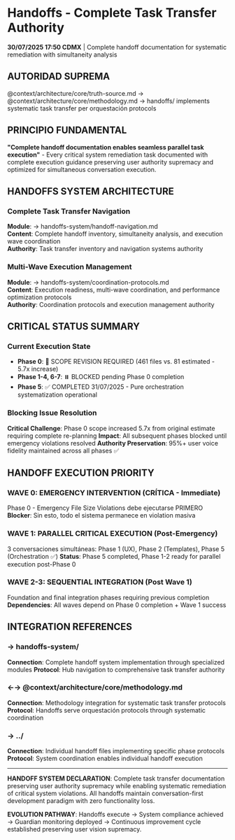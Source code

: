 # Handoffs - Complete Task Transfer Authority

**30/07/2025 17:50 CDMX** | Complete handoff documentation for systematic remediation with simultaneity analysis

## AUTORIDAD SUPREMA
@context/architecture/core/truth-source.md → @context/architecture/core/methodology.md → handoffs/ implements systematic task transfer per orquestación protocols

## PRINCIPIO FUNDAMENTAL
**"Complete handoff documentation enables seamless parallel task execution"** - Every critical system remediation task documented with complete execution guidance preserving user authority supremacy and optimized for simultaneous conversation execution.

## HANDOFFS SYSTEM ARCHITECTURE

### **Complete Task Transfer Navigation**
**Module**: → handoffs-system/handoff-navigation.md  
**Content**: Complete handoff inventory, simultaneity analysis, and execution wave coordination  
**Authority**: Task transfer inventory and navigation systems authority

### **Multi-Wave Execution Management**
**Module**: → handoffs-system/coordination-protocols.md  
**Content**: Execution readiness, multi-wave coordination, and performance optimization protocols  
**Authority**: Coordination protocols and execution management authority

## CRITICAL STATUS SUMMARY

### **Current Execution State**
- **Phase 0**: 🔄 SCOPE REVISION REQUIRED (461 files vs. 81 estimated - 5.7x increase)
- **Phase 1-4, 6-7**: ⏸️ BLOCKED pending Phase 0 completion
- **Phase 5**: ✅ COMPLETED 31/07/2025 - Pure orchestration systematization operational

### **Blocking Issue Resolution**
**Critical Challenge**: Phase 0 scope increased 5.7x from original estimate requiring complete re-planning
**Impact**: All subsequent phases blocked until emergency violations resolved
**Authority Preservation**: 95%+ user voice fidelity maintained across all phases ✅

## HANDOFF EXECUTION PRIORITY

### **WAVE 0: EMERGENCY INTERVENTION** (CRÍTICA - Immediate)
Phase 0 - Emergency File Size Violations debe ejecutarse PRIMERO
**Blocker**: Sin esto, todo el sistema permanece en violation masiva

### **WAVE 1: PARALLEL CRITICAL EXECUTION** (Post-Emergency)
3 conversaciones simultáneas: Phase 1 (UX), Phase 2 (Templates), Phase 5 (Orchestration ✅)
**Status**: Phase 5 completed, Phase 1-2 ready for parallel execution post-Phase 0

### **WAVE 2-3: SEQUENTIAL INTEGRATION** (Post Wave 1)
Foundation and final integration phases requiring previous completion
**Dependencies**: All waves depend on Phase 0 completion + Wave 1 success

## INTEGRATION REFERENCES

### → handoffs-system/
**Connection**: Complete handoff system implementation through specialized modules
**Protocol**: Hub navigation to comprehensive task transfer authority

### ←→ @context/architecture/core/methodology.md
**Connection**: Methodology integration for systematic task transfer protocols
**Protocol**: Handoffs serve orquestación protocols through systematic coordination

### → ../
**Connection**: Individual handoff files implementing specific phase protocols
**Protocol**: System coordination enables individual handoff execution

---

**HANDOFF SYSTEM DECLARATION**: Complete task transfer documentation preserving user authority supremacy while enabling systematic remediation of critical system violations. All handoffs maintain conversation-first development paradigm with zero functionality loss.

**EVOLUTION PATHWAY**: Handoffs execute → System compliance achieved → Guardian monitoring deployed → Continuous improvement cycle established preserving user vision supremacy.